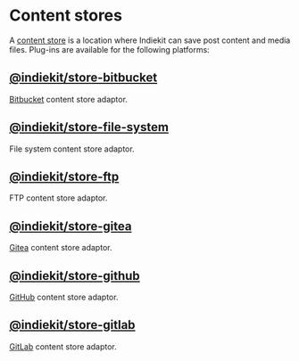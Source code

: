 # Content stores

A [content store](../concepts#content-store) is a location where Indiekit can save post content and media files. Plug-ins are available for the following platforms:

## [@indiekit/store-bitbucket](https://npmjs.org/package/@indiekit/store-bitbucket)

<Badge type="tip" text="Offical" />

[Bitbucket](https://bitbucket.org) content store adaptor.

## [@indiekit/store-file-system](https://npmjs.org/package/@indiekit/store-file-system)

<Badge type="tip" text="Offical" />

File system content store adaptor.

## [@indiekit/store-ftp](https://npmjs.org/package/@indiekit/store-ftp)

<Badge type="tip" text="Offical" />

FTP content store adaptor.

## [@indiekit/store-gitea](https://npmjs.org/package/@indiekit/store-gitea)

<Badge type="tip" text="Offical" />

[Gitea](https://gitea.com) content store adaptor.

## [@indiekit/store-github](https://npmjs.org/package/@indiekit/store-github)

<Badge type="tip" text="Offical" />

[GitHub](https://github.com) content store adaptor.

## [@indiekit/store-gitlab](https://npmjs.org/package/@indiekit/store-gitlab)

<Badge type="tip" text="Offical" />

[GitLab](https://gitlab.com) content store adaptor.
